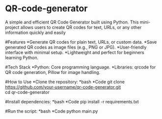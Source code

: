 # QR-code-generator
A simple and efficient QR Code Generator built using Python. This mini-project allows users to create QR codes for text, URLs, or any other information quickly and easily

#Features
*Generate QR codes for plain text, URLs, or custom data.
*Save generated QR codes as image files (e.g., PNG or JPG).
*User-friendly interface with minimal setup.
*Lightweight and perfect for beginners learning Python.

#Tech Stack
*Python: Core programming language.
*Libraries: qrcode for QR code generation, Pillow for image handling.

#How to Use
*Clone the repository:
*bash
*Code
         git clone https://github.com/your-username/qr-code-generator.git  
         cd qr-code-generator  
         
#Install dependencies:
*bash
*Code
         pip install -r requirements.txt  
         
#Run the script:
*bash
*Code
           python main.py  

